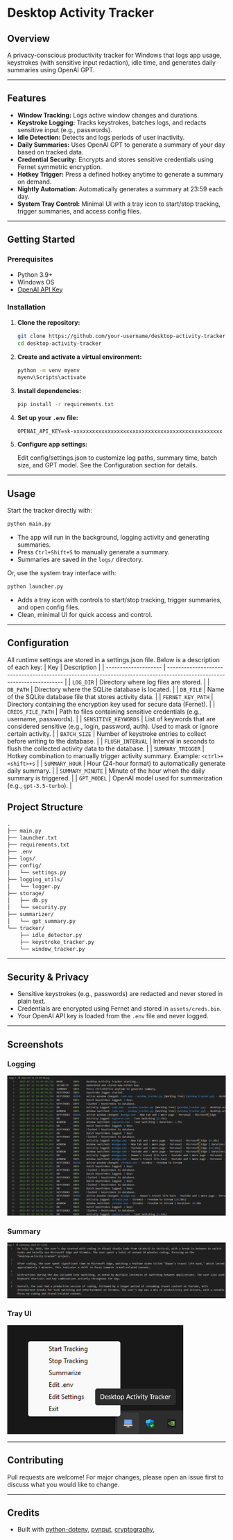 # Desktop Activity Tracker
## Overview
A privacy-conscious productivity tracker for Windows that logs app usage, keystrokes (with sensitive input redaction), idle time, and generates daily summaries using OpenAI GPT.

---

## Features

- **Window Tracking:** Logs active window changes and durations.
- **Keystroke Logging:** Tracks keystrokes, batches logs, and redacts sensitive input (e.g., passwords).
- **Idle Detection:** Detects and logs periods of user inactivity.
- **Daily Summaries:** Uses OpenAI GPT to generate a summary of your day based on tracked data.
- **Credential Security:** Encrypts and stores sensitive credentials using Fernet symmetric encryption.
- **Hotkey Trigger:** Press a defined hotkey anytime to generate a summary on demand.
- **Nightly Automation:** Automatically generates a summary at 23:59 each day.
- **System Tray Control:** Minimal UI with a tray icon to start/stop tracking, trigger summaries, and access config files.

---

## Getting Started

### Prerequisites

- Python 3.9+
- Windows OS
- [OpenAI API Key](https://platform.openai.com/account/api-keys)

### Installation

1. **Clone the repository:**
    ```sh
    git clone https://github.com/your-username/desktop-activity-tracker.git
    cd desktop-activity-tracker
    ```

2. **Create and activate a virtual environment:**
    ```sh
    python -m venv myenv
    myenv\Scripts\activate
    ```

3. **Install dependencies:**
    ```sh
    pip install -r requirements.txt
    ```

4. **Set up your `.env` file:**
    ```
    OPENAI_API_KEY=sk-xxxxxxxxxxxxxxxxxxxxxxxxxxxxxxxxxxxxxxxxxxxxxxxx
    ```

5. **Configure app settings:**

    Edit config/settings.json to customize log paths, summary time, batch size, and GPT model. See the Configuration section for details.

---

## Usage

Start the tracker directly with:

```sh
python main.py
```

- The app will run in the background, logging activity and generating summaries.
- Press `Ctrl+Shift+S` to manually generate a summary.
- Summaries are saved in the `logs/` directory.

Or, use the system tray interface with:

```sh
python launcher.py
```

- Adds a tray icon with controls to start/stop tracking, trigger summaries, and open config files.
- Clean, minimal UI for quick access and control.

---

## Configuration
All runtime settings are stored in a settings.json file. Below is a description of each key:
| Key                  | Description                                                                                                            |
| -------------------- | ---------------------------------------------------------------------------------------------------------------------- |
| `LOG_DIR`            | Directory where log files are stored.                                                                                  |
| `DB_PATH`            | Directory where the SQLite database is located.                                                                        |
| `DB_FILE`            | Name of the SQLite database file that stores activity data.                                                            |
| `FERNET_KEY_PATH`    | Directory containing the encryption key used for secure data (Fernet).                                                 |
| `CREDS_FILE_PATH`    | Path to files containing sensitive credentials (e.g., username, passwords).                                            |
| `SENSITIVE_KEYWORDS` | List of keywords that are considered sensitive (e.g., login, password, auth). Used to mask or ignore certain activity. |
| `BATCH_SIZE`         | Number of keystroke entries to collect before writing to the database.                                                 |
| `FLUSH_INTERVAL`     | Interval in seconds to flush the collected activity data to the database.                                              |
| `SUMMARY_TRIGGER`    | Hotkey combination to manually trigger activity summary. Example: `<ctrl>+<shift>+s`                                   |
| `SUMMARY_HOUR`       | Hour (24-hour format) to automatically generate daily summary.                                                         |
| `SUMMARY_MINUTE`     | Minute of the hour when the daily summary is triggered.                                                                |
| `GPT_MODEL`          | OpenAI model used for summarization (e.g., `gpt-3.5-turbo`).                                                           |


## Project Structure

```
.
├── main.py
├── launcher.txt
├── requirements.txt
├── .env
├── logs/
├── config/
│   └── settings.py
├── logging_utils/
│   └── logger.py
├── storage/
│   ├── db.py
│   └── security.py
├── summarizer/
│   └── gpt_summary.py
└── tracker/
    ├── idle_detector.py
    ├── keystroke_tracker.py
    └── window_tracker.py
```

---

## Security & Privacy

- Sensitive keystrokes (e.g., passwords) are redacted and never stored in plain text.
- Credentials are encrypted using Fernet and stored in `assets/creds.bin`.
- Your OpenAI API key is loaded from the `.env` file and never logged.

---

## Screenshots
### Logging
![Logging](https://github.com/aka-nikko/desktop-activity-tracker/blob/main/screenshots/logging.png)
### Summary
![Summary](https://github.com/aka-nikko/desktop-activity-tracker/blob/main/screenshots/gpt-summary.png)
### Tray UI
![Tray_icon](https://github.com/aka-nikko/desktop-activity-tracker/blob/main/screenshots/tray_icon.png)

---

## Contributing

Pull requests are welcome! For major changes, please open an issue first to discuss what you would like to change.

---

## Credits

- Built with [python-dotenv](https://github.com/theskumar/python-dotenv), [pynput](https://github.com/moses-palmer/pynput), [cryptography](https://cryptography.io/),
